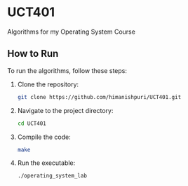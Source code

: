 # UCT401

Algorithms for my Operating System Course

## How to Run

To run the algorithms, follow these steps:

1. Clone the repository:
   ```bash
   git clone https://github.com/himanishpuri/UCT401.git
   ```
2. Navigate to the project directory:
   ```bash
   cd UCT401
   ```
3. Compile the code:
   ```bash
   make
   ```
4. Run the executable:
   ```bash
   ./operating_system_lab
   ```
